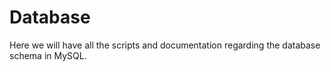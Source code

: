 # Database
Here we will have all the scripts and documentation regarding the database schema in MySQL.

